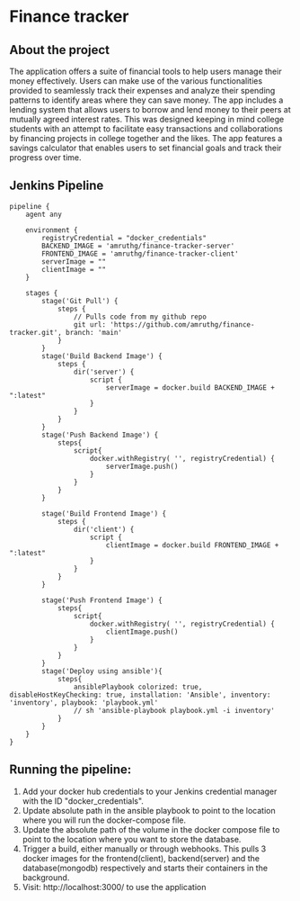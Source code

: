 # Finance tracker
## About the project
The application offers a suite of financial tools to help users manage their money effectively. Users can make use of the various functionalities provided to seamlessly track their expenses and analyze their spending patterns to identify areas where they can save money. The app includes a lending system that allows users to borrow and lend money to their peers at mutually agreed interest rates. This was designed keeping in mind college students with an attempt to facilitate easy transactions and collaborations by financing projects in college together and the likes. The app features a savings calculator that enables users to set financial goals and track their progress over time. 

## Jenkins Pipeline
```
pipeline {
    agent any
    
    environment {
        registryCredential = "docker_credentials"
        BACKEND_IMAGE = 'amruthg/finance-tracker-server'
        FRONTEND_IMAGE = 'amruthg/finance-tracker-client'
        serverImage = ""
        clientImage = ""
    }
    
    stages {
        stage('Git Pull') {
            steps {
                // Pulls code from my github repo
                git url: 'https://github.com/amruthg/finance-tracker.git', branch: 'main'
            }
        }
        stage('Build Backend Image') {
            steps {
                dir('server') {
                    script {
                        serverImage = docker.build BACKEND_IMAGE + ":latest"
                    }    
                }
            }
        }
        stage('Push Backend Image') {
            steps{
                script{
                    docker.withRegistry( '', registryCredential) {
                        serverImage.push()
                    }  
                }
            }
        }
        
        stage('Build Frontend Image') {
            steps {
                dir('client') {
                    script {
                        clientImage = docker.build FRONTEND_IMAGE + ":latest"
                    }    
                }
            }
        }
        
        stage('Push Frontend Image') {
            steps{
                script{
                    docker.withRegistry( '', registryCredential) {
                        clientImage.push()
                    }
                }
            }
        }
        stage('Deploy using ansible'){
            steps{
                ansiblePlaybook colorized: true, disableHostKeyChecking: true, installation: 'Ansible', inventory: 'inventory', playbook: 'playbook.yml'
                // sh 'ansible-playbook playbook.yml -i inventory'
            }
        }
    }
}
```

## Running the pipeline:
1. Add your docker hub credentials to your Jenkins credential manager with the ID "docker_credentials".
2. Update absolute path in the ansible playbook to point to the location where you will run the docker-compose file.
3. Update the absolute path of the volume in the docker compose file to point to the location where you want to store the database.
4. Trigger a build, either manually or through webhooks. This pulls 3 docker images for the frontend(client), backend(server) and the database(mongodb) respectively and starts their containers in the background.
5. Visit: http://localhost:3000/ to use the application
